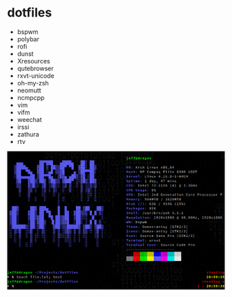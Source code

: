 # dotfiles 
- bspwm
- polybar
- rofi
- dunst
- Xresources
- qutebrowser
- rxvt-unicode
- oh-my-zsh
- neomutt
- ncmpcpp
- vim
- vifm
- weechat
- irssi
- zathura
- rtv

![Terminal](terminal.png?raw=true "Terminal")

